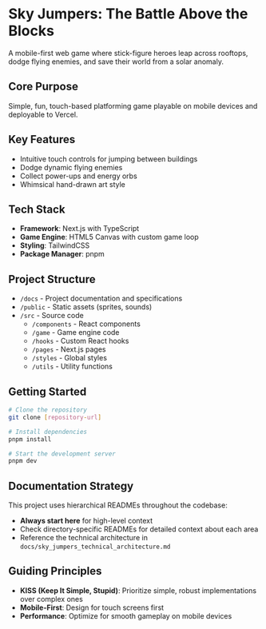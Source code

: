 # Sky Jumpers: The Battle Above the Blocks

A mobile-first web game where stick-figure heroes leap across rooftops, dodge flying enemies, and save their world from a solar anomaly.

## Core Purpose
Simple, fun, touch-based platforming game playable on mobile devices and deployable to Vercel.

## Key Features
- Intuitive touch controls for jumping between buildings
- Dodge dynamic flying enemies
- Collect power-ups and energy orbs
- Whimsical hand-drawn art style

## Tech Stack
- **Framework**: Next.js with TypeScript
- **Game Engine**: HTML5 Canvas with custom game loop
- **Styling**: TailwindCSS
- **Package Manager**: pnpm

## Project Structure
- `/docs` - Project documentation and specifications
- `/public` - Static assets (sprites, sounds)
- `/src` - Source code
  - `/components` - React components
  - `/game` - Game engine code
  - `/hooks` - Custom React hooks
  - `/pages` - Next.js pages
  - `/styles` - Global styles
  - `/utils` - Utility functions

## Getting Started
```bash
# Clone the repository
git clone [repository-url]

# Install dependencies
pnpm install

# Start the development server
pnpm dev
```

## Documentation Strategy
This project uses hierarchical READMEs throughout the codebase:
- **Always start here** for high-level context
- Check directory-specific READMEs for detailed context about each area
- Reference the technical architecture in `docs/sky_jumpers_technical_architecture.md`

## Guiding Principles
- **KISS (Keep It Simple, Stupid)**: Prioritize simple, robust implementations over complex ones
- **Mobile-First**: Design for touch screens first
- **Performance**: Optimize for smooth gameplay on mobile devices 